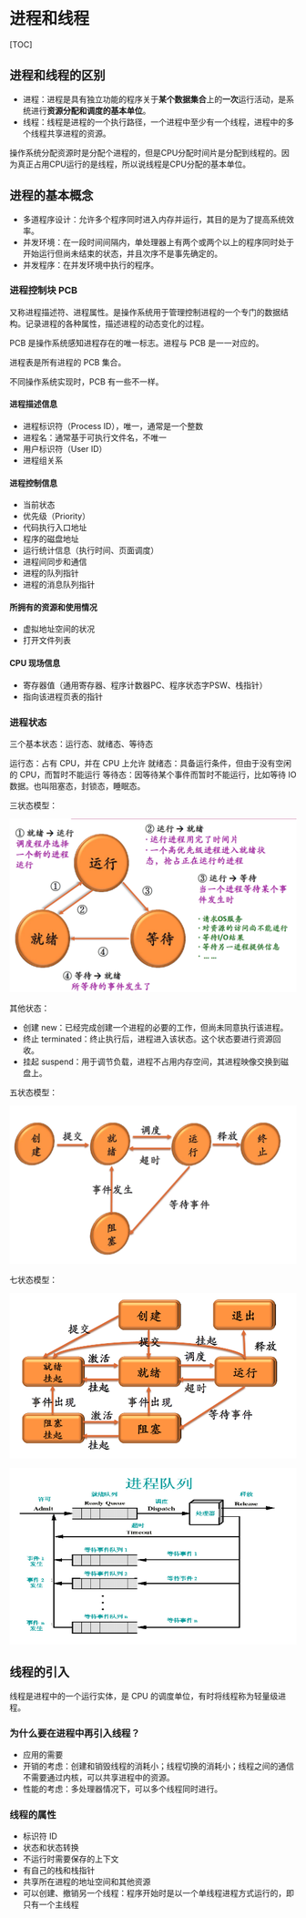 # 进程和线程

[TOC]

## 进程和线程的区别

- 进程：进程是具有独立功能的程序关于**某个数据集合**上的**一次**运行活动，是系统进行**资源分配和调度的基本单位**。
- 线程：线程是进程的一个执行路径，一个进程中至少有一个线程，进程中的多个线程共享进程的资源。

操作系统分配资源时是分配个进程的，但是CPU分配时间片是分配到线程的。因为真正占用CPU运行的是线程，所以说线程是CPU分配的基本单位。

## 进程的基本概念

- 多道程序设计：允许多个程序同时进入内存并运行，其目的是为了提高系统效率。
- 并发环境：在一段时间间隔内，单处理器上有两个或两个以上的程序同时处于开始运行但尚未结束的状态，并且次序不是事先确定的。
- 并发程序：在并发环境中执行的程序。

### 进程控制块 PCB

又称进程描述符、进程属性。是操作系统用于管理控制进程的一个专门的数据结构。记录进程的各种属性，描述进程的动态变化的过程。

PCB 是操作系统感知进程存在的唯一标志。进程与 PCB 是一一对应的。

进程表是所有进程的 PCB 集合。

不同操作系统实现时，PCB 有一些不一样。

#### 进程描述信息

- 进程标识符（Process ID），唯一，通常是一个整数
- 进程名：通常基于可执行文件名，不唯一
- 用户标识符（User ID）
- 进程组关系

#### 进程控制信息

- 当前状态
- 优先级（Priority）
- 代码执行入口地址
- 程序的磁盘地址
- 运行统计信息（执行时间、页面调度）
- 进程间同步和通信
- 进程的队列指针
- 进程的消息队列指针

#### 所拥有的资源和使用情况

- 虚拟地址空间的状况
- 打开文件列表

#### CPU 现场信息

- 寄存器值（通用寄存器、程序计数器PC、程序状态字PSW、栈指针）
- 指向该进程页表的指针

### 进程状态

三个基本状态：运行态、就绪态、等待态

运行态：占有 CPU，并在 CPU 上允许
就绪态：具备运行条件，但由于没有空闲的 CPU，而暂时不能运行
等待态：因等待某个事件而暂时不能运行，比如等待 IO 数据。也叫阻塞态，封锁态，睡眠态。

三状态模型：

![](_v_images/20190809184528581_13264.png)

其他状态：

- 创建 new：已经完成创建一个进程的必要的工作，但尚未同意执行该进程。
- 终止 terminated：终止执行后，进程进入该状态。这个状态要进行资源回收。
- 挂起 suspend：用于调节负载，进程不占用内存空间，其进程映像交换到磁盘上。

五状态模型：

![](_v_images/20190809185016767_27882.png)

七状态模型：

![](_v_images/20190809185057580_12619.png)

![](_v_images/20190809205630906_30473.png)

## 线程的引入

线程是进程中的一个运行实体，是 CPU 的调度单位，有时将线程称为轻量级进程。

### 为什么要在进程中再引入线程？

- 应用的需要
- 开销的考虑：创建和销毁线程的消耗小；线程切换的消耗小；线程之间的通信不需要通过内核，可以共享进程中的资源。
- 性能的考虑：多处理器情况下，可以多个线程同时进行。

### 线程的属性

- 标识符 ID
- 状态和状态转换
- 不运行时需要保存的上下文
- 有自己的栈和栈指针
- 共享所在进程的地址空间和其他资源
- 可以创建、撤销另一个线程：程序开始时是以一个单线程进程方式运行的，即只有一个主线程

